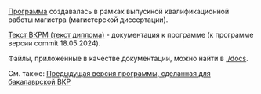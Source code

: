 [Программа](https://github.com/GrapevineSnail/Group_choice_algos_fuzzy/releases/tag/v1.0) создавалась в рамках выпускной квалификационной работы магистра (магистерской диссертации). 

[Текст ВКРМ (текст диплома)](./docs/ВКРМ_Яманаева_8.pdf) - документация к программе (к программе версии commit 18.05.2024).

Файлы, приложенные в качестве документации, можно найти в [./docs](./docs).

См. также: [Предыдущая версия программы, сделанная для бакалаврской ВКР](https://github.com/GrapevineSnail/GroupChoiseAlgorythms)
